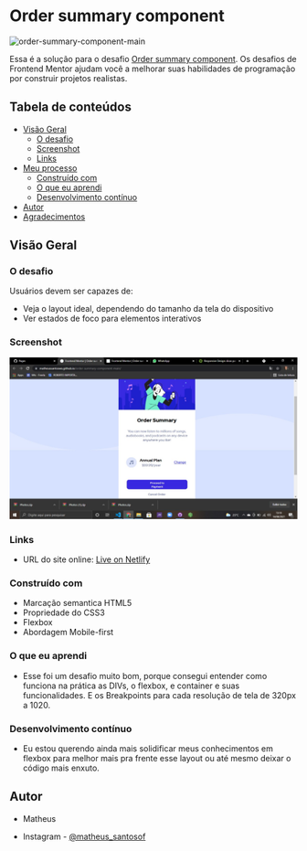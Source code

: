 # Order summary component
![order-summary-component-main](https://user-images.githubusercontent.com/88622033/129453494-a55f8f94-9787-459d-9843-984b563fac1d.gif)

Essa é a solução para o desafio [Order summary component](https://www.frontendmentor.io/challenges/order-summary-component-QlPmajDUj). Os desafios de Frontend Mentor ajudam você a melhorar suas habilidades de programação por construir projetos realistas.

## Tabela de conteúdos

- [Visão Geral](#visao-geral)
  - [O desafio](#o-desafio)
  - [Screenshot](#screenshot)
  - [Links](#links)
- [Meu processo](#meu-processo)
  - [Construído com](#construido-com)
  - [O que eu aprendi](#o-que-eu-aprendi)
  - [Desenvolvimento contínuo](#desenvolvimento-continuo)
- [Autor](#autor)
- [Agradecimentos](#agradecimentos)

## Visão Geral

### O desafio

Usuários devem ser capazes de:

- Veja o layout ideal, dependendo do tamanho da tela do dispositivo
- Ver estados de foco para elementos interativos

### Screenshot
![Screenshot](assets/print.jpeg)

### Links

- URL do site online: [Live on Netlify](https://matheussantosws.github.io/order-summary-component-main/)

### Construído com

- Marcação semantica HTML5
- Propriedade do CSS3
- Flexbox
- Abordagem Mobile-first

### O que eu aprendi

- Esse foi um desafio muito bom, porque consegui entender como funciona na prática as DIVs, o flexbox, e container e suas funcionalidades. E os Breakpoints para cada resolução de tela de 320px a 1020.

### Desenvolvimento contínuo

- Eu estou querendo ainda mais solidificar meus conhecimentos em flexbox para melhor mais pra frente esse layout ou até mesmo deixar o código mais enxuto.

## Autor

- Matheus

- Instagram - [@matheus_santosof](https://www.instagram.com/matheus_santosof/)
